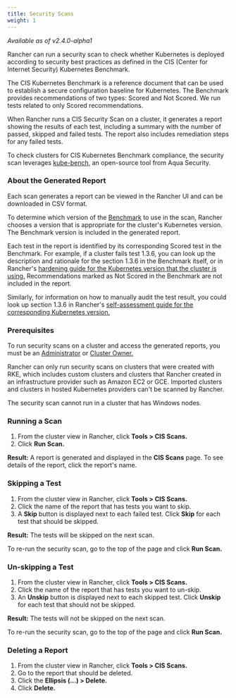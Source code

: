 ```yaml
---
title: Security Scans
weight: 1
---
```


_Available as of v2.4.0-alpha1_

Rancher can run a security scan to check whether Kubernetes is deployed according to security best practices as defined in the CIS (Center for Internet Security) Kubernetes Benchmark.

The  CIS Kubernetes Benchmark is a reference document that can be used to establish a secure configuration baseline for Kubernetes. The Benchmark provides recommendations of two types: Scored and Not Scored. We run tests related to only Scored recommendations.

When Rancher runs a CIS Security Scan on a cluster, it generates a report showing the results of each test, including a summary with the number of passed, skipped and failed tests. The report also includes remediation steps for any failed tests.

To check clusters for CIS Kubernetes Benchmark compliance, the security scan leverages [kube-bench,](https://github.com/aquasecurity/kube-bench) an open-source tool from Aqua Security.

### About the Generated Report

Each scan generates a report can be viewed in the Rancher UI and can be downloaded in CSV format.

To determine which version of the [Benchmark](https://www.cisecurity.org/benchmark/kubernetes/) to use in the scan, Rancher chooses a version that is appropriate for the cluster's Kubernetes version. The Benchmark version is included in the generated report.

Each test in the report is identified by its corresponding Scored test in the Benchmark. For example, if a cluster fails test 1.3.6, you can look up the description and rationale for the section 1.3.6 in the Benchmark itself, or in Rancher's [hardening guide for the Kubernetes version that the cluster is using.]({{<baseurl>}}/rancher/v2.x/en/security/#rancher-hardening-guide) Recommendations marked as Not Scored in the Benchmark are not included in the report.

Similarly, for information on how to manually audit the test result, you could look up section 1.3.6 in Rancher's [self-assessment guide for the corresponding Kubernetes version.]({{<baseurl>}}/rancher/v2.x/en/security/#the-cis-benchmark-and-self-assessment)

### Prerequisites

To run security scans on a cluster and access the generated reports, you must be an [Administrator]({{<baseurl>}}/rancher/v2.x/en/admin-settings/rbac/global-permissions/) or [Cluster Owner.]({{<baseurl>}}/rancher/v2.x/en/admin-settings/rbac/cluster-project-roles/)

Rancher can only run security scans on clusters that were created with RKE, which includes custom clusters and clusters that Rancher created in an infrastructure provider such as Amazon EC2 or GCE. Imported clusters and clusters in hosted Kubernetes providers can't be scanned by Rancher.

The security scan cannot run in a cluster that has Windows nodes.

### Running a Scan

1. From the cluster view in Rancher, click **Tools > CIS Scans.**
1. Click **Run Scan.**

**Result:** A report is generated and displayed in the **CIS Scans** page. To see details of the report, click the report's name.

### Skipping a Test

1. From the cluster view in Rancher, click **Tools > CIS Scans.**
1. Click the name of the report that has tests you want to skip.
1. A **Skip** button is displayed next to each failed test. Click **Skip** for each test that should be skipped.

**Result:** The tests will be skipped on the next scan.

To re-run the security scan, go to the top of the page and click **Run Scan.**

### Un-skipping a Test

1. From the cluster view in Rancher, click **Tools > CIS Scans.**
1. Click the name of the report that has tests you want to un-skip.
1. An **Unskip** button is displayed next to each skipped test. Click **Unskip** for each test that should not be skipped.

**Result:** The tests will not be skipped on the next scan.

To re-run the security scan, go to the top of the page and click **Run Scan.**

### Deleting a Report

1. From the cluster view in Rancher, click **Tools > CIS Scans.**
1. Go to the report that should be deleted.
1. Click the **Ellipsis (...) > Delete.**
1. Click **Delete.**